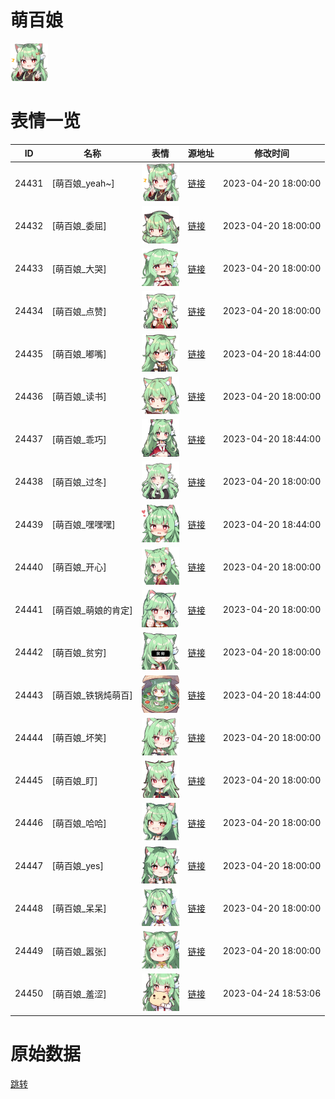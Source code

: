 # 萌百娘

<img src="./cover.png" height="60" alt="cover" />

# 表情一览

|ID|名称|表情|源地址|修改时间|
|----|----|----|----|----|
|24431|[萌百娘_yeah~]|<img src="./pic/024431_%5B萌百娘_yeah~%5D.png" height="60" alt="yeah~"/>|[链接](https://i0.hdslb.com/bfs/garb/78ffdfc8a82a3d54c560bcd1b2cd3d13f461baab.png)|2023-04-20 18:00:00|
|24432|[萌百娘_委屈]|<img src="./pic/024432_%5B萌百娘_委屈%5D.png" height="60" alt="委屈"/>|[链接](https://i0.hdslb.com/bfs/garb/4275704966163b4e1ca472acf7d26af1789ea11a.png)|2023-04-20 18:00:00|
|24433|[萌百娘_大哭]|<img src="./pic/024433_%5B萌百娘_大哭%5D.png" height="60" alt="大哭"/>|[链接](https://i0.hdslb.com/bfs/garb/a2e0a0b54ccb80311b57075e539d8624b5b1b201.png)|2023-04-20 18:00:00|
|24434|[萌百娘_点赞]|<img src="./pic/024434_%5B萌百娘_点赞%5D.png" height="60" alt="点赞"/>|[链接](https://i0.hdslb.com/bfs/garb/86f20210485a7f1fff3419eecec28de59a909cb6.png)|2023-04-20 18:00:00|
|24435|[萌百娘_嘟嘴]|<img src="./pic/024435_%5B萌百娘_嘟嘴%5D.png" height="60" alt="嘟嘴"/>|[链接](https://i0.hdslb.com/bfs/garb/50e6b932cbdb26990008eb2a413cd1034ed28f50.png)|2023-04-20 18:44:00|
|24436|[萌百娘_读书]|<img src="./pic/024436_%5B萌百娘_读书%5D.png" height="60" alt="读书"/>|[链接](https://i0.hdslb.com/bfs/garb/92f649a65afe61150934fe9b8e40a032de277ece.png)|2023-04-20 18:00:00|
|24437|[萌百娘_乖巧]|<img src="./pic/024437_%5B萌百娘_乖巧%5D.png" height="60" alt="乖巧"/>|[链接](https://i0.hdslb.com/bfs/garb/5ee7a58d1a2d39b6d615280707dfd0b8cf5c6262.png)|2023-04-20 18:44:00|
|24438|[萌百娘_过冬]|<img src="./pic/024438_%5B萌百娘_过冬%5D.png" height="60" alt="过冬"/>|[链接](https://i0.hdslb.com/bfs/garb/c54865d958a3b64ada1e237602f5aa83582f896b.png)|2023-04-20 18:00:00|
|24439|[萌百娘_嘿嘿嘿]|<img src="./pic/024439_%5B萌百娘_嘿嘿嘿%5D.png" height="60" alt="嘿嘿嘿"/>|[链接](https://i0.hdslb.com/bfs/garb/85802b7ea4de814abcbb9343df0dfd74d7bf5503.png)|2023-04-20 18:44:00|
|24440|[萌百娘_开心]|<img src="./pic/024440_%5B萌百娘_开心%5D.png" height="60" alt="开心"/>|[链接](https://i0.hdslb.com/bfs/garb/102eb6db01defbd9523808f9b68890e6242d07c3.png)|2023-04-20 18:00:00|
|24441|[萌百娘_萌娘的肯定]|<img src="./pic/024441_%5B萌百娘_萌娘的肯定%5D.png" height="60" alt="萌娘的肯定"/>|[链接](https://i0.hdslb.com/bfs/garb/620dc7d69a389d9ed97d227317a31c508d91eab3.png)|2023-04-20 18:00:00|
|24442|[萌百娘_贫穷]|<img src="./pic/024442_%5B萌百娘_贫穷%5D.png" height="60" alt="贫穷"/>|[链接](https://i0.hdslb.com/bfs/garb/43b88f9ed95534977329181424c1563c1a582652.png)|2023-04-20 18:00:00|
|24443|[萌百娘_铁锅炖萌百]|<img src="./pic/024443_%5B萌百娘_铁锅炖萌百%5D.png" height="60" alt="铁锅炖萌百"/>|[链接](https://i0.hdslb.com/bfs/garb/00396260391571c432d7524ea5cf6119b8a4e2cb.png)|2023-04-20 18:44:00|
|24444|[萌百娘_坏笑]|<img src="./pic/024444_%5B萌百娘_坏笑%5D.png" height="60" alt="坏笑"/>|[链接](https://i0.hdslb.com/bfs/garb/3f4befc4f252f6f1fb55bea4023de4a8453d05a8.png)|2023-04-20 18:00:00|
|24445|[萌百娘_盯]|<img src="./pic/024445_%5B萌百娘_盯%5D.png" height="60" alt="盯"/>|[链接](https://i0.hdslb.com/bfs/garb/776b66387e41eb8d24b2939f8d47b328869a6beb.png)|2023-04-20 18:00:00|
|24446|[萌百娘_哈哈]|<img src="./pic/024446_%5B萌百娘_哈哈%5D.png" height="60" alt="哈哈"/>|[链接](https://i0.hdslb.com/bfs/garb/d621ebe1abc6133a72139cc7014b17ee56139f6b.png)|2023-04-20 18:00:00|
|24447|[萌百娘_yes]|<img src="./pic/024447_%5B萌百娘_yes%5D.png" height="60" alt="yes"/>|[链接](https://i0.hdslb.com/bfs/garb/96d21459db1f310203c465cb2d3a6be9c11b9363.png)|2023-04-20 18:00:00|
|24448|[萌百娘_呆呆]|<img src="./pic/024448_%5B萌百娘_呆呆%5D.png" height="60" alt="呆呆"/>|[链接](https://i0.hdslb.com/bfs/garb/28e9eccbe0ce31b2f76d3546b55f70bb66665a8d.png)|2023-04-20 18:00:00|
|24449|[萌百娘_嚣张]|<img src="./pic/024449_%5B萌百娘_嚣张%5D.png" height="60" alt="嚣张"/>|[链接](https://i0.hdslb.com/bfs/garb/69fda59746746055a7247a07ecbccb74fb134028.png)|2023-04-20 18:00:00|
|24450|[萌百娘_羞涩]|<img src="./pic/024450_%5B萌百娘_羞涩%5D.png" height="60" alt="羞涩"/>|[链接](https://i0.hdslb.com/bfs/garb/630126205d35e6918d1b1fd63a7328a4cb92b891.png)|2023-04-24 18:53:06|

# 原始数据

[跳转](./raw.json)

